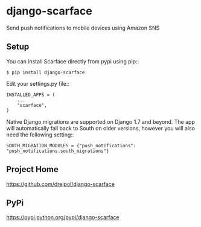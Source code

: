 django-scarface
===============

Send push notifications to mobile devices using Amazon SNS

Setup
-----
You can install Scarface directly from pypi using pip::

	$ pip install django-scarface


Edit your settings.py file::

	INSTALLED_APPS = (
		...
		"scarface",
	)


Native Django migrations are supported on Django 1.7 and beyond. The app will automatically
fall back to South on older versions, however you will also need the following setting::

	SOUTH_MIGRATION_MODULES = {"push_notifications": "push_notifications.south_migrations"}
	

Project Home
------------
https://github.com/dreipol/django-scarface

PyPi
------------
https://pypi.python.org/pypi/django-scarface